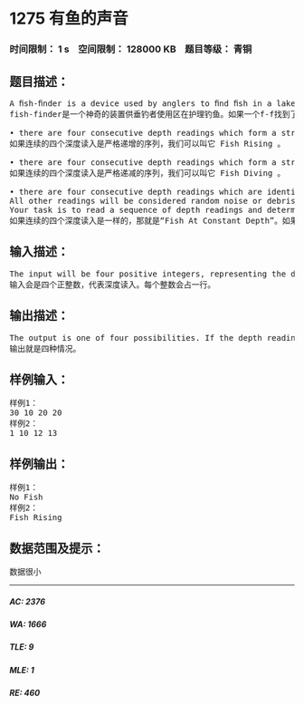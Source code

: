 # 1275 有鱼的声音   
### 时间限制： 1 s&nbsp;&nbsp;&nbsp;&nbsp;空间限制： 128000 KB&nbsp;&nbsp;&nbsp;&nbsp;题目等级： 青铜  
## 题目描述：  

<pre>
A ﬁsh-ﬁnder is a device used by anglers to ﬁnd ﬁsh in a lake. If the ﬁsh-ﬁnder ﬁnds a ﬁsh, it will sound an alarm. It uses depth readings to determine whether to sound an alarm. For our purposes, the ﬁsh-ﬁnder will decide that a ﬁsh is swimming past if:
fish-finder是一个神奇的装置供垂钓者使用区在护理钓鱼。如果一个f-f找到了一条鱼，他会响起声音警报。它用鱼的深度来决定是否响警报。我们的目的就是要决定鱼是否通过，具体如下：
  
• there are four consecutive depth readings which form a strictly increasing sequence (such as 3 4 7 9) (which we will call “Fish Rising”), or
如果连续的四个深度读入是严格递增的序列，我们可以叫它 Fish Rising 。
  
• there are four consecutive depth readings which form a strictly decreasing sequence (such as 9 6 5 2) (which we will call “Fish Diving”), or
如果连续的四个深度读入是严格递减的序列，我们可以叫它 Fish Diving 。
  
• there are four consecutive depth readings which are identical (which we will call “Constant Depth”).  
All other readings will be considered random noise or debris, which we will call “No Fish.”  
Your task is to read a sequence of depth readings and determine if the alarm will sound.
如果连续的四个深度读入是一样的，那就是“Fish At Constant Depth”。如果都不是，就是“No Fish”。
</pre>
  
  
## 输入描述：  

<pre>
The input will be four positive integers, representing the depth readings. Each integer will be on its own line of input.
输入会是四个正整数，代表深度读入。每个整数会占一行。
</pre>
  
  
## 输出描述：  

<pre>
The output is one of four possibilities. If the depth readings are increasing, then the output should be Fish Rising. If the depth readings are decreasing, then the output should be Fish Diving. If the depth readings are identical, then the output should be Fish At Constant Depth. Otherwise, the output should be No Fish.
输出就是四种情况。
</pre>
  
  
## 样例输入：  

<pre>
样例1：
30 10 20 20
样例2：
1 10 12 13
</pre>
  
  
## 样例输出：  

<pre>
样例1：
No Fish
样例2：
Fish Rising
</pre>
  
  
## 数据范围及提示：  

<pre>
数据很小
</pre>
  
  
***  

##### AC: 2376  
##### WA: 1666  
##### TLE: 9  
##### MLE: 1  
##### RE: 460  
